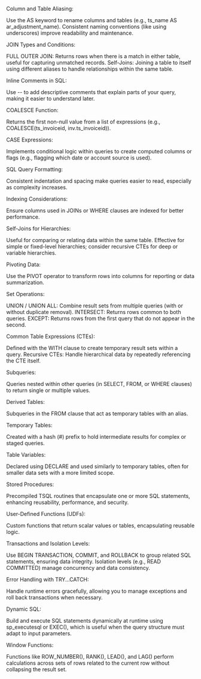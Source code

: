 Column and Table Aliasing:

Use the AS keyword to rename columns and tables (e.g., ts_name AS ar_adjustment_name).
Consistent naming conventions (like using underscores) improve readability and maintenance.


JOIN Types and Conditions:

FULL OUTER JOIN: Returns rows when there is a match in either table, useful for capturing unmatched records.
Self-Joins: Joining a table to itself using different aliases to handle relationships within the same table.


Inline Comments in SQL:

Use -- to add descriptive comments that explain parts of your query, making it easier to understand later.




COALESCE Function:

Returns the first non-null value from a list of expressions (e.g., COALESCE(ts_invoiceid, inv.ts_invoiceid)).




CASE Expressions:

Implements conditional logic within queries to create computed columns or flags (e.g., flagging which date or account source is used).




SQL Query Formatting:

Consistent indentation and spacing make queries easier to read, especially as complexity increases.




Indexing Considerations:

Ensure columns used in JOINs or WHERE clauses are indexed for better performance.




Self-Joins for Hierarchies:

Useful for comparing or relating data within the same table.
Effective for simple or fixed-level hierarchies; consider recursive CTEs for deep or variable hierarchies.




Pivoting Data:

Use the PIVOT operator to transform rows into columns for reporting or data summarization.




Set Operations:

UNION / UNION ALL: Combine result sets from multiple queries (with or without duplicate removal).
INTERSECT: Returns rows common to both queries.
EXCEPT: Returns rows from the first query that do not appear in the second.




Common Table Expressions (CTEs):

Defined with the WITH clause to create temporary result sets within a query.
Recursive CTEs: Handle hierarchical data by repeatedly referencing the CTE itself.




Subqueries:

Queries nested within other queries (in SELECT, FROM, or WHERE clauses) to return single or multiple values.




Derived Tables:

Subqueries in the FROM clause that act as temporary tables with an alias.




Temporary Tables:

Created with a hash (#) prefix to hold intermediate results for complex or staged queries.




Table Variables:

Declared using DECLARE and used similarly to temporary tables, often for smaller data sets with a more limited scope.




Stored Procedures:

Precompiled TSQL routines that encapsulate one or more SQL statements, enhancing reusability, performance, and security.




User-Defined Functions (UDFs):

Custom functions that return scalar values or tables, encapsulating reusable logic.




Transactions and Isolation Levels:

Use BEGIN TRANSACTION, COMMIT, and ROLLBACK to group related SQL statements, ensuring data integrity.
Isolation levels (e.g., READ COMMITTED) manage concurrency and data consistency.




Error Handling with TRY...CATCH:

Handle runtime errors gracefully, allowing you to manage exceptions and roll back transactions when necessary.




Dynamic SQL:

Build and execute SQL statements dynamically at runtime using sp_executesql or EXEC(), which is useful when the query structure must adapt to input parameters.




Window Functions:

Functions like ROW_NUMBER(), RANK(), LEAD(), and LAG() perform calculations across sets of rows related to the current row without collapsing the result set.